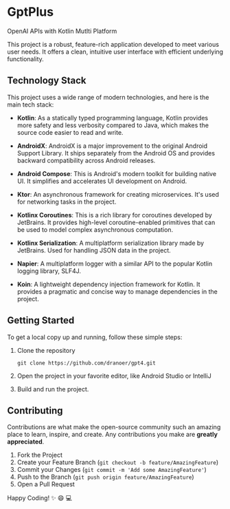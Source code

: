 # GptPlus
OpenAI APIs with Kotlin Mutlti Platform


This project is a robust, feature-rich application developed to meet various user needs. It offers a clean, intuitive user interface with efficient underlying functionality.

## Technology Stack

This project uses a wide range of modern technologies, and here is the main tech stack:

- **Kotlin**: As a statically typed programming language, Kotlin provides more safety and less verbosity compared to Java, which makes the source code easier to read and write.

- **AndroidX**: AndroidX is a major improvement to the original Android Support Library. It ships separately from the Android OS and provides backward compatibility across Android releases.

- **Android Compose**: This is Android's modern toolkit for building native UI. It simplifies and accelerates UI development on Android.

- **Ktor**: An asynchronous framework for creating microservices. It's used for networking tasks in the project.

- **Kotlinx Coroutines**: This is a rich library for coroutines developed by JetBrains. It provides high-level coroutine-enabled primitives that can be used to model complex asynchronous computation.

- **Kotlinx Serialization**: A multiplatform serialization library made by JetBrains. Used for handling JSON data in the project.

- **Napier**: A multiplatform logger with a similar API to the popular Kotlin logging library, SLF4J.

- **Koin**: A lightweight dependency injection framework for Kotlin. It provides a pragmatic and concise way to manage dependencies in the project.

## Getting Started

To get a local copy up and running, follow these simple steps:

1. Clone the repository

   ```git clone https://github.com/dranoer/gpt4.git```


2. Open the project in your favorite editor, like Android Studio or IntelliJ

3. Build and run the project.

## Contributing

Contributions are what make the open-source community such an amazing place to learn, inspire, and create. Any contributions you make are **greatly appreciated**.

1. Fork the Project
2. Create your Feature Branch (`git checkout -b feature/AmazingFeature`)
3. Commit your Changes (`git commit -m 'Add some AmazingFeature'`)
4. Push to the Branch (`git push origin feature/AmazingFeature`)
5. Open a Pull Request

Happy Coding!  :sparkles: :smile: :computer:
